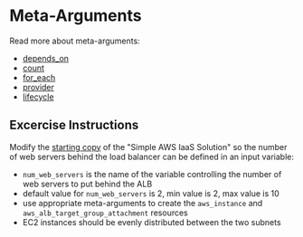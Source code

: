 # Meta-Arguments

Read more about meta-arguments:
- [depends_on](https://developer.hashicorp.com/terraform/language/meta-arguments/depends_on)
- [count](https://developer.hashicorp.com/terraform/language/meta-arguments/count)
- [for_each](https://developer.hashicorp.com/terraform/language/meta-arguments/for_each)
- [provider](https://developer.hashicorp.com/terraform/language/meta-arguments/resource-provider)
- [lifecycle](https://developer.hashicorp.com/terraform/language/meta-arguments/lifecycle)

## Excercise Instructions

Modify the [starting copy](./start/) of the "Simple AWS IaaS Solution" so the number of web servers behind the load balancer can be defined in an input variable:

- `num_web_servers` is the name of the variable controlling the number of web servers to put behind the ALB
- default value for `num_web_servers` is 2, min value is 2, max value is 10
- use appropriate meta-arguments to create the `aws_instance` and `aws_alb_target_group_attachment` resources
- EC2 instances should be evenly distributed between the two subnets